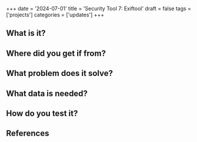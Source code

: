 +++
date = '2024-07-01'
title = 'Security Tool 7: Exiftool'
draft = false
tags = ['projects']
categories = ['updates']
+++

<h2>What is it?</h2>

<h2>Where did you get if from?</h2>

<h2>What problem does it solve?</h2>

<h2>What data is needed?</h2>

<h2>How do you test it?</h2>

<h2>References</h2>